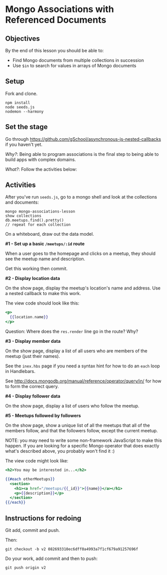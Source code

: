 # Mongo Associations with Referenced Documents

## Objectives

By the end of this lesson you should be able to:

- Find Mongo documents from multiple collections in succession
- Use `$in` to search for values in arrays of Mongo documents

## Setup

Fork and clone.

```
npm install
node seeds.js
nodemon --harmony
```

## Set the stage

Go through https://github.com/gSchool/asynchronous-js-nested-callbacks if you haven't yet.

_Why?_: Being able to program associations is the final step to being able to build apps with complex domains.

_What?_: Follow the activities below:

## Activities

After you've run `seeds.js`, go to a mongo shell and look at the collections and documents:

```
mongo mongo-associations-lesson
show collections
db.meetups.find().pretty()
// repeat for each collection
```

On a whiteboard, draw out the data model.

**#1 - Set up a basic `/meetups/:id` route**

When a user goes to the homepage and clicks on a meetup, they should see the meetup name and description.

Get this working then commit.

**#2 - Display location data**

On the show page, display the meetup's location's name and address.  Use a nested callback to make this work.

The view code should look like this:

```hbs
<p>
  {{location.name}}
</p>
```

Question:  Where does the `res.render` line go in the route?  Why?

**#3 - Display member data**

On the show page, display a list of all users who are members of the meetup (just their names).

See the `inex.hbs` page if you need a syntax hint for how to do an `each` loop in Handlebars.

See http://docs.mongodb.org/manual/reference/operator/query/in/ for how to form the correct query.

**#4 - Display follower data**

On the show page, display a list of users who follow the meetup.

**#5 - Meetups followed by followers**

On the show page, show a unique list of all the meetups that all of the members follow, and that the followers follow, except the current meetup.

NOTE: you may need to write some non-framework JavaScript to make this happen.  If you are looking for a specific Mongo operator that does exactly what's described above, you probably won't find it :)

The view code might look like:

```hbs
<h2>You may be interested in...</h2>

{{#each otherMeetups}}
  <section>
    <h1><a href="/meetups/{{_id}}">{{name}}</a></h1>
    <p>{{description}}</p>
  </section>
{{/each}}
```

## Instructions for redoing

Git add, commit and push.

Then:

```
git checkout -b v2 082693310ec6dff0a4993a7f1cf679a91257696f
```

Do your work, add commit and then to push:

```
git push origin v2
```
